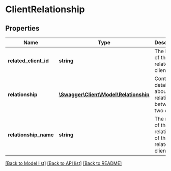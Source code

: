 # ClientRelationship

## Properties
Name | Type | Description | Notes
------------ | ------------- | ------------- | -------------
**related_client_id** | **string** | The RSSID of the related client. | [optional] 
**relationship** | [**\Swagger\Client\Model\Relationship**](Relationship.md) | Contains details about the relationship between two clients. | [optional] 
**relationship_name** | **string** | The name of the relationship of the related client. | [optional] 

[[Back to Model list]](../README.md#documentation-for-models) [[Back to API list]](../README.md#documentation-for-api-endpoints) [[Back to README]](../README.md)


